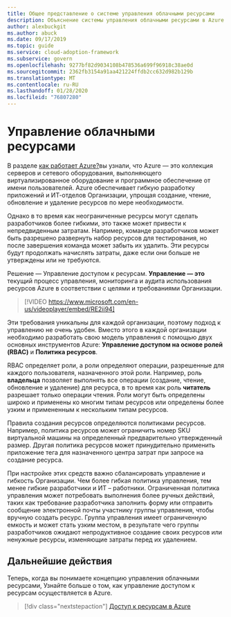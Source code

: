 ```yaml
---
title: Общее представление о системе управления облачными ресурсами
description: Объяснение системы управления облачными ресурсами в Azure
author: alexbuckgit
ms.author: abuck
ms.date: 09/17/2019
ms.topic: guide
ms.service: cloud-adoption-framework
ms.subservice: govern
ms.openlocfilehash: 9277bf82d9034108b478536a699f96918c38ae0d
ms.sourcegitcommit: 2362fb3154a91aa421224ffdb2cc632d982b129b
ms.translationtype: MT
ms.contentlocale: ru-RU
ms.lasthandoff: 01/28/2020
ms.locfileid: "76807280"
---
```

<!-- markdownlint-disable MD026 -->

# <a name="cloud-resource-governance"></a>Управление облачными ресурсами

В разделе [как работает Azure?](../../getting-started/what-is-azure.md)вы узнали, что Azure — это коллекция серверов и сетевого оборудования, выполняющего виртуализированное оборудование и программное обеспечение от имени пользователей. Azure обеспечивает гибкую разработку приложений и ИТ-отделов Организации, упрощая создание, чтение, обновление и удаление ресурсов по мере необходимости.

Однако в то время как неограниченные ресурсы могут сделать разработчиков более гибкими, это также может привести к непредвиденным затратам. Например, команде разработчиков может быть разрешено развернуть набор ресурсов для тестирования, но после завершения команда может забыть их удалить. Эти ресурсы будут продолжать начислять затраты, даже если они больше не утверждены или не требуются.

Решение — Управление доступом к ресурсам. **Управление — это** текущий процесс управления, мониторинга и аудита использования ресурсов Azure в соответствии с целями и требованиями Организации.

<!-- markdownlint-disable MD034 -->

> [!VIDEO https://www.microsoft.com/en-us/videoplayer/embed/RE2ii94]

<!-- markdownlint-enable MD034 -->

Эти требования уникальны для каждой организации, поэтому подход к управлению не очень удобен. Вместо этого в каждой организации необходимо разработать свою модель управления с помощью двух основных инструментов Azure: **Управление доступом на основе ролей (RBAC)** и **Политика ресурсов**.

RBAC определяет роли, а роли определяют операции, разрешенные для каждого пользователя, назначенного этой роли. Например, роль **владельца** позволяет выполнять все операции (создание, чтение, обновление и удаление) для ресурса, в то время как роль **читатель** разрешает только операции чтения. Роли могут быть определены широко и применены ко многим типам ресурсов или определены более узким и примененным к нескольким типам ресурсов.

Правила создания ресурсов определяются политиками ресурсов. Например, политика ресурсов может ограничить номер SKU виртуальной машины на определенный предварительно утвержденный размер. Другая политика ресурсов может принудительно применить приложение тега для назначенного центра затрат при запросе на создание ресурса.

При настройке этих средств важно сбалансировать управление и гибкость Организации. Чем более гибкая политика управления, тем менее гибкие разработчики и ИТ – работники. Ограниченная политика управления может потребовать выполнения более ручных действий, таких как требование разработчика заполнить форму или отправить сообщение электронной почты участнику группы управления, чтобы вручную создать ресурс. Группа управления имеет ограниченную емкость и может стать узким местом, в результате чего группы разработчиков ожидают непродуктивное создание своих ресурсов или ненужные ресурсы, изменяющие затраты перед их удалением.

## <a name="next-steps"></a>Дальнейшие действия

Теперь, когда вы понимаете концепцию управления облачными ресурсами, Узнайте больше о том, как управление доступом к ресурсам осуществляется в Azure.

> [!div class="nextstepaction"]
> [Доступ к ресурсам в Azure](./resource-access-management.md)
